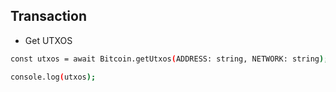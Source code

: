 ## Transaction

* Get UTXOS

``` bash
const utxos = await Bitcoin.getUtxos(ADDRESS: string, NETWORK: string);

console.log(utxos);
```